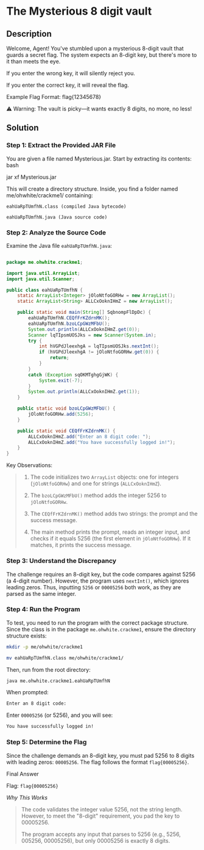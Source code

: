 # The Mysterious 8 digit vault

## Description

Welcome, Agent! You've stumbled upon a mysterious 8-digit vault that guards a secret flag. The system expects an 8-digit key, but there's more to it than meets the eye.

If you enter the wrong key, it will silently reject you.

If you enter the correct key, it will reveal the flag.

Example Flag Format: flag{12345678}

⚠️ Warning: The vault is picky—it wants exactly 8 digits, no more, no less!

## Solution

### Step 1: Extract the Provided JAR File

You are given a file named Mysterious.jar. Start by extracting its contents:
bash

jar xf Mysterious.jar

This will create a directory structure. Inside, you find a folder named me/ohwhite/crackme1/ containing:

    eahUaRpTUmfhN.class (compiled Java bytecode)

    eahUaRpTUmfhN.java (Java source code)

### Step 2: Analyze the Source Code

Examine the Java file `eahUaRpTUmfhN.java`:
```java

package me.ohwhite.crackme1;

import java.util.ArrayList;
import java.util.Scanner;

public class eahUaRpTUmfhN {
    static ArrayList<Integer> jOloNtfoGORHw = new ArrayList();
    static ArrayList<String> ALLCxOoknIHmZ = new ArrayList();

    public static void main(String[] SqbnompFlDpDc) {
        eahUaRpTUmfhN.CEQfFrKZdrnMK();
        eahUaRpTUmfhN.bzoLCpGWzMFbU();
        System.out.println(ALLCxOoknIHmZ.get(0));
        Scanner lqTIpsmUOSJks = new Scanner(System.in);
        try {
            int hVGPdJleexhgA = lqTIpsmUOSJks.nextInt();
            if (hVGPdJleexhgA != jOloNtfoGORHw.get(0)) {
                return;
            }
        }
        catch (Exception sqOKMTghgGjWK) {
            System.exit(-7);
        }
        System.out.println(ALLCxOoknIHmZ.get(1));
    }

    public static void bzoLCpGWzMFbU() {
        jOloNtfoGORHw.add(5256);
    }

    public static void CEQfFrKZdrnMK() {
        ALLCxOoknIHmZ.add("Enter an 8 digit code: ");
        ALLCxOoknIHmZ.add("You have successfully logged in!");
    }
}
```

Key Observations:

> 1. The code initializes two `ArrayList` objects: one for integers (`jOloNtfoGORHw`) and one for strings (`ALLCxOoknIHmZ`).
>
> 2. The `bzoLCpGWzMFbU()` method adds the integer 5256 to `jOloNtfoGORHw`.
>
> 3. The `CEQfFrKZdrnMK()` method adds two strings: the prompt and the success message.
>
> 4. The main method prints the prompt, reads an integer input, and checks if it equals 5256 (the first element in `jOloNtfoGORHw`). If it matches, it prints the success message.

### Step 3: Understand the Discrepancy

The challenge requires an 8-digit key, but the code compares against 5256 (a 4-digit number). However, the program uses `nextInt()`, which ignores leading zeros. Thus, inputting `5256` or `00005256` both work, as they are parsed as the same integer.

### Step 4: Run the Program

To test, you need to run the program with the correct package structure. Since the class is in the package `me.ohwhite.crackme1`, ensure the directory structure exists:

```bash
mkdir -p me/ohwhite/crackme1

mv eahUaRpTUmfhN.class me/ohwhite/crackme1/
```

Then, run from the root directory:

```bash
java me.ohwhite.crackme1.eahUaRpTUmfhN
```

When prompted:

```bash
Enter an 8 digit code:
```

Enter `00005256` (or 5256), and you will see:

```bash
You have successfully logged in!
```

### Step 5: Determine the Flag

Since the challenge demands an 8-digit key, you must pad 5256 to 8 digits with leading zeros: `00005256`. The flag follows the format `flag{00005256}`.

Final Answer

Flag: `flag{00005256}`

_Why This Works_

> The code validates the integer value 5256, not the string length. However, to meet the "8-digit" requirement, you pad the key to 00005256.
>
> The program accepts any input that parses to 5256 (e.g., 5256, 005256, 00005256), but only 00005256 is exactly 8 digits.
